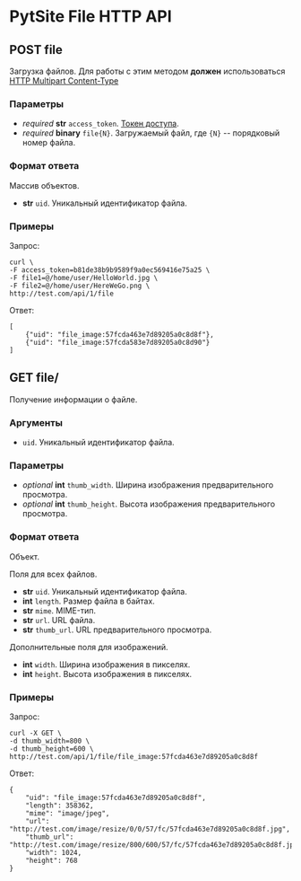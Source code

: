 # PytSite File HTTP API


## POST file

Загрузка файлов. Для работы с этим методом **должен** использоваться 
[HTTP Multipart Content-Type](https://www.ietf.org/rfc/rfc2388.txt)


### Параметры

- *required* **str** `access_token`. [Токен доступа](../../../auth/doc/ru/http_api.md).
- *required* **binary** `file{N}`. Загружаемый файл, где `{N}` -- порядковый номер файла.  


### Формат ответа

Массив объектов.

- **str** `uid`. Уникальный идентификатор файла.


### Примеры

Запрос:

```
curl \
-F access_token=b81de38b9b9589f9a0ec569416e75a25 \
-F file1=@/home/user/HelloWorld.jpg \
-F file2=@/home/user/HereWeGo.png \
http://test.com/api/1/file
```

Ответ:

```
[
    {"uid": "file_image:57fcda463e7d89205a0c8d8f"},
    {"uid": "file_image:57fcda583e7d89205a0c8d90"}
]
```


## GET file/<uid>

Получение информации о файле.


### Аргументы

* `uid`. Уникальный идентификатор файла.

  
### Параметры

* *optional* **int** `thumb_width`. Ширина изображения предварительного просмотра.
* *optional* **int** `thumb_height`. Высота изображения предварительного просмотра.


### Формат ответа

Объект.

Поля для всех файлов.

- **str** `uid`. Уникальный идентификатор файла.
- **int** `length`. Размер файла в байтах.
- **str** `mime`. MIME-тип.
- **str** `url`. URL файла.
- **str** `thumb_url`. URL предварительного просмотра.


Дополнительные поля для изображений.

- **int** `width`. Ширина изображения в пикселях.
- **int** `height`. Высота изображения в пикселях.


### Примеры

Запрос:

```
curl -X GET \
-d thumb_width=800 \
-d thumb_height=600 \
http://test.com/api/1/file/file_image:57fcda463e7d89205a0c8d8f
```


Ответ:

```
{
    "uid": "file_image:57fcda463e7d89205a0c8d8f",
    "length": 358362,
    "mime": "image/jpeg",
    "url": "http://test.com/image/resize/0/0/57/fc/57fcda463e7d89205a0c8d8f.jpg",
    "thumb_url": "http://test.com/image/resize/800/600/57/fc/57fcda463e7d89205a0c8d8f.jpg",
    "width": 1024,
    "height": 768
}
```
